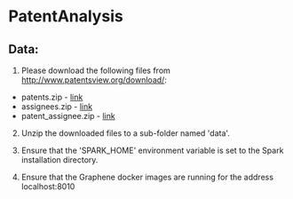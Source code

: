 # PatentAnalysis

## Data:

1. Please download the following files from http://www.patentsview.org/download/:
  * patents.zip - [link](http://www.patentsview.org/data/20170808/patent.zip)
  * assignees.zip - [link](http://www.patentsview.org/data/20170808/assignee.zip)
  * patent\_assignee.zip - [link](http://www.patentsview.org/data/20170808/patent_assignee.zip)

2. Unzip the downloaded files to a sub-folder named 'data'.

3. Ensure that the 'SPARK_HOME' environment variable is set to the Spark installation directory.

4. Ensure that the Graphene docker images are running for the address localhost:8010
